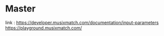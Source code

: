 # Master

link : https://developer.musixmatch.com/documentation/input-parameters
https://playground.musixmatch.com/
